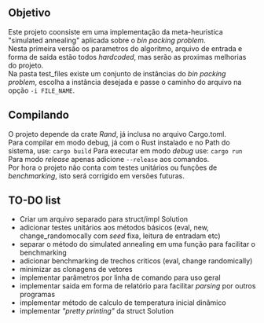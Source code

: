 ## Objetivo
Este projeto coonsiste em uma implementação da meta-heuristica "simulated annealing" aplicada sobre o _bin packing problem_.  
Nesta primeira versão os parametros do algoritmo, arquivo de entrada e forma de saida estão todos _hardcoded_, mas serão as proximas melhorias do projeto.  
Na pasta test\_files existe um conjunto de instâncias do _bin packing problem_, escolha a instância desejada e passe o caminho do arquivo na opção `-i FILE_NAME`.

## Compilando
O projeto depende da crate _Rand_, já inclusa no arquivo Cargo.toml.  
Para compilar em modo debug, já com o Rust instalado e no Path do sistema, use: 
```cargo build```
Para executar em modo _debug_ use: 
```cargo run```
Para modo _release_ apenas adicione ```--release``` aos comandos.  
Por hora o projeto não conta com testes unitários ou funções de _benchmarking_, isto será corrigido em versões futuras.

## TO-DO list
- Criar um arquivo separado para struct/impl Solution
- adicionar testes unitários aos métodos básicos (eval, new, change\_randomocally com _seed_ fixa, leitura de entradam etc)
- separar o método do simulated annealing em uma função para facilitar o benchmarking
- adicionar benchmarking de trechos criticos (eval, change randomically)
- minimizar as clonagens de vetores
- implementar parâmetros por linha de comando para uso geral
- implementar saida em forma de relatório para facilitar _parsing_ por outros programas
- implementar método de calculo de temperatura inicial dinâmico
- implementar _"pretty printing"_ da struct Solution